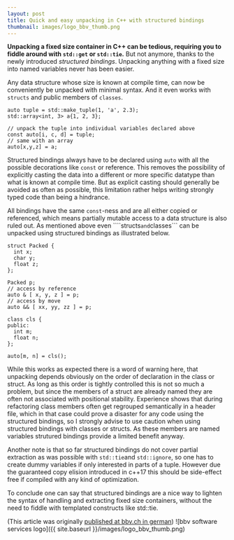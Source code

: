 ```yaml
---
layout: post
title: Quick and easy unpacking in C++ with structured bindings 
thumbnail: images/logo_bbv_thumb.png
---
```


**Unpacking a fixed size container in C++ can be tedious, requiring you to fiddle around with ```std::get``` or ```std::tie```.** But not anymore, thanks to the newly introduced *structured bindings*. Unpacking anything with a fixed size into named variables never has been easier. 

Any data structure whose size is known at compile time, can now be conveniently be unpacked with minimal syntax. And it even works with ```structs``` and public members of ```classes```.

```lang=cpp
auto tuple = std::make_tuple(1, 'a', 2.3);
std::array<int, 3> a{1, 2, 3};

// unpack the tuple into individual variables declared above
const auto[i, c, d] = tuple;
// same with an array
auto[x,y,z] = a; 
```

Structured bindings always have to be declared using ```auto``` with all the possible decorations like ```const``` or reference. This removes the possibility of explicitly casting the data into a different or more specific datatype than what is known at compile time. But as explicit casting should generally be avoided as often as possible, this limitation rather helps writing strongly typed code than being a hindrance. 

All bindings have the same ```const```-ness and are all either copied or referenced, which means partially mutable access to a data structure is also ruled out. As mentioned above even ````structs``` and ```classes``` can be unpacked using structured bindings as illustrated below. 

```lang=cpp
struct Packed {
  int x;
  char y;
  float z;
};

Packed p;
// access by reference
auto & [ x, y, z ] = p;
// access by move
auto && [ xx, yy, zz ] = p;

class cls {
public:
  int m;
  float n;
};

auto[m, n] = cls();
```

While this works as expected there is a word of warning here, that unpacking depends obviously on the order of declaration in the class or struct. As long as this order is tightly controlled this is not so much a problem, but since the members of a struct are already named they are often not associated with positional stability. Experience shows that during refactoring class members often get regrouped semantically in a header file, which in that case could prove a disaster for any code using the structured bindings, so I strongly advise to use caution when using structured bindings with classes or structs. As these members are named variables strutured bindings provide a limited benefit anyway.

Another note is that so far structured bindings do not cover partial extraction as was possible with ```std::tie```and ```std::ignore```, so one has to create dummy variables if only interested in parts of a tuple. However due the guaranteed copy elision introduced in c++17 this should be side-effect free if compiled with any kind of optimization. 

To conclude one can say that structured bindings are a nice way to lighten the syntax of handling and extracting fixed size containers, without the need to fiddle with templated constructs like std::tie.

(This article was originally [published at bbv.ch in german](http://blog.bbv.ch/2017/12/12/cpp17-was-bringt-der-neue-standard/))
![bbv software services logo]({{ site.baseurl }}/images/logo_bbv_thumb.png)
